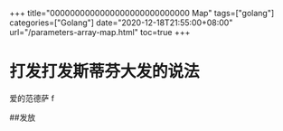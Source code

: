 +++
title="0000000000000000000000000000 Map"
tags=["golang"]
categories=["Golang"]
date="2020-12-18T21:55:00+08:00"
url="/parameters-array-map.html"
toc=true
+++

# 打发打发斯蒂芬大发的说法

爱的范德萨 f

##发放
